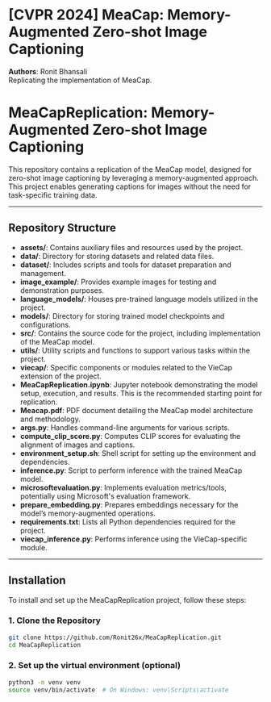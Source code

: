 # [CVPR 2024] MeaCap: Memory-Augmented Zero-shot Image Captioning

**Authors**:
Ronit Bhansali
<br/>
Replicating the implementation of MeaCap.

# MeaCapReplication: Memory-Augmented Zero-shot Image Captioning

This repository contains a replication of the MeaCap model, designed for zero-shot image captioning by leveraging a memory-augmented approach. This project enables generating captions for images without the need for task-specific training data.

---

## Repository Structure

- **assets/**: Contains auxiliary files and resources used by the project.
- **data/**: Directory for storing datasets and related data files.
- **dataset/**: Includes scripts and tools for dataset preparation and management.
- **image_example/**: Provides example images for testing and demonstration purposes.
- **language_models/**: Houses pre-trained language models utilized in the project.
- **models/**: Directory for storing trained model checkpoints and configurations.
- **src/**: Contains the source code for the project, including implementation of the MeaCap model.
- **utils/**: Utility scripts and functions to support various tasks within the project.
- **viecap/**: Specific components or modules related to the VieCap extension of the project.
- **MeaCapReplication.ipynb**: Jupyter notebook demonstrating the model setup, execution, and results. This is the recommended starting point for replication.
- **Meacap.pdf**: PDF document detailing the MeaCap model architecture and methodology.
- **args.py**: Handles command-line arguments for various scripts.
- **compute_clip_score.py**: Computes CLIP scores for evaluating the alignment of images and captions.
- **environment_setup.sh**: Shell script for setting up the environment and dependencies.
- **inference.py**: Script to perform inference with the trained MeaCap model.
- **microsoftevaluation.py**: Implements evaluation metrics/tools, potentially using Microsoft's evaluation framework.
- **prepare_embedding.py**: Prepares embeddings necessary for the model’s memory-augmented operations.
- **requirements.txt**: Lists all Python dependencies required for the project.
- **viecap_inference.py**: Performs inference using the VieCap-specific module.

---

## Installation

To install and set up the MeaCapReplication project, follow these steps:

### 1. Clone the Repository
```bash
git clone https://github.com/Ronit26x/MeaCapReplication.git
cd MeaCapReplication
```
### 2. Set up the virtual environment (optional)
```bash
python3 -m venv venv
source venv/bin/activate  # On Windows: venv\Scripts\activate
```



